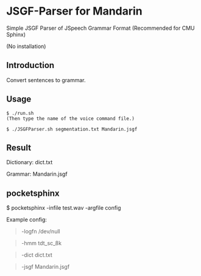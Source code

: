 JSGF-Parser for Mandarin
========================

Simple JSGF Parser of JSpeech Grammar Format (Recommended for CMU Sphinx)

(No installation)


Introduction
------------

Convert sentences to grammar.


Usage
-----
```shell
$ ./run.sh
(Then type the name of the voice command file.)

$ ./JSGFParser.sh segmentation.txt Mandarin.jsgf
```

Result
------

Dictionary: dict.txt

Grammar:    Mandarin.jsgf


pocketsphinx
------------

$ pocketsphinx -infile test.wav -argfile config

Example config:
> -logfn /dev/null

> -hmm   tdt_sc_8k

> -dict  dict.txt

> -jsgf  Mandarin.jsgf
